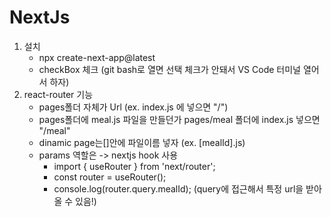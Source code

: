 # NextJs

1. 설치 
    - npx create-next-app@latest
    - checkBox 체크 (git bash로 열면 선택 체크가 안돼서 VS Code 터미널 열어서 하자)
2. react-router 기능
    - pages폴더 자체가 Url (ex. index.js 에 넣으면 "/") 
    - pages폴더에 meal.js 파일을 만들던가 pages/meal 폴더에 index.js 넣으면 "/meal"
    - dinamic page는[]안에 파일이름 넣자 (ex. [mealId].js)
    - params 역할은 -> nextjs hook 사용  
        - import { useRouter } from 'next/router';
        - const router = useRouter();
        - console.log(router.query.mealId); (query에 접근해서 특정 url을 받아올 수 있음!)